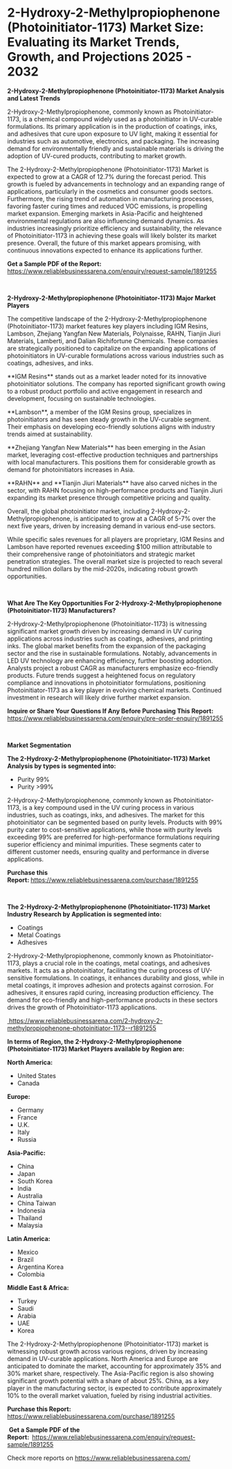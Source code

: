 <p><h1>2-Hydroxy-2-Methylpropiophenone (Photoinitiator-1173) Market Size: Evaluating its Market Trends, Growth, and Projections 2025 - 2032</h1></p><p><strong>2-Hydroxy-2-Methylpropiophenone (Photoinitiator-1173) Market Analysis and Latest Trends</strong></p>
<p><p>2-Hydroxy-2-Methylpropiophenone, commonly known as Photoinitiator-1173, is a chemical compound widely used as a photoinitiator in UV-curable formulations. Its primary application is in the production of coatings, inks, and adhesives that cure upon exposure to UV light, making it essential for industries such as automotive, electronics, and packaging. The increasing demand for environmentally friendly and sustainable materials is driving the adoption of UV-cured products, contributing to market growth.</p><p>The 2-Hydroxy-2-Methylpropiophenone (Photoinitiator-1173) Market is expected to grow at a CAGR of 12.7% during the forecast period. This growth is fueled by advancements in technology and an expanding range of applications, particularly in the cosmetics and consumer goods sectors. Furthermore, the rising trend of automation in manufacturing processes, favoring faster curing times and reduced VOC emissions, is propelling market expansion. Emerging markets in Asia-Pacific and heightened environmental regulations are also influencing demand dynamics. As industries increasingly prioritize efficiency and sustainability, the relevance of Photoinitiator-1173 in achieving these goals will likely bolster its market presence. Overall, the future of this market appears promising, with continuous innovations expected to enhance its applications further.</p></p>
<p><strong>Get a Sample PDF of the Report:&nbsp;</strong> <a href="https://www.reliablebusinessarena.com/enquiry/request-sample/1891255?utm_campaign=2733&utm_medium=2&utm_source=Github&utm_content=ia&utm_term=03042025&utm_id=2-hydroxy-2-methylpropiophenone-photoinitiator-1173">https://www.reliablebusinessarena.com/enquiry/request-sample/1891255</a></p>
<p>&nbsp;</p>
<p><strong>2-Hydroxy-2-Methylpropiophenone (Photoinitiator-1173) Major Market Players</strong></p>
<p><p>The competitive landscape of the 2-Hydroxy-2-Methylpropiophenone (Photoinitiator-1173) market features key players including IGM Resins, Lambson, Zhejiang Yangfan New Materials, Polynaisse, RAHN, Tianjin Jiuri Materials, Lamberti, and Dalian Richifortune Chemicals. These companies are strategically positioned to capitalize on the expanding applications of photoinitiators in UV-curable formulations across various industries such as coatings, adhesives, and inks.</p><p>**IGM Resins** stands out as a market leader noted for its innovative photoinitiator solutions. The company has reported significant growth owing to a robust product portfolio and active engagement in research and development, focusing on sustainable technologies. </p><p>**Lambson**, a member of the IGM Resins group, specializes in photoinitiators and has seen steady growth in the UV-curable segment. Their emphasis on developing eco-friendly solutions aligns with industry trends aimed at sustainability.</p><p>**Zhejiang Yangfan New Materials** has been emerging in the Asian market, leveraging cost-effective production techniques and partnerships with local manufacturers. This positions them for considerable growth as demand for photoinitiators increases in Asia.</p><p>**RAHN** and **Tianjin Jiuri Materials** have also carved niches in the sector, with RAHN focusing on high-performance products and Tianjin Jiuri expanding its market presence through competitive pricing and quality.</p><p>Overall, the global photoinitiator market, including 2-Hydroxy-2-Methylpropiophenone, is anticipated to grow at a CAGR of 5-7% over the next five years, driven by increasing demand in various end-use sectors. </p><p>While specific sales revenues for all players are proprietary, IGM Resins and Lambson have reported revenues exceeding $100 million attributable to their comprehensive range of photoinitiators and strategic market penetration strategies. The overall market size is projected to reach several hundred million dollars by the mid-2020s, indicating robust growth opportunities.</p></p>
<p>&nbsp;</p>
<p><strong>What Are The Key Opportunities For 2-Hydroxy-2-Methylpropiophenone (Photoinitiator-1173) Manufacturers?</strong></p>
<p><p>2-Hydroxy-2-Methylpropiophenone (Photoinitiator-1173) is witnessing significant market growth driven by increasing demand in UV curing applications across industries such as coatings, adhesives, and printing inks. The global market benefits from the expansion of the packaging sector and the rise in sustainable formulations. Notably, advancements in LED UV technology are enhancing efficiency, further boosting adoption. Analysts project a robust CAGR as manufacturers emphasize eco-friendly products. Future trends suggest a heightened focus on regulatory compliance and innovations in photoinitiator formulations, positioning Photoinitiator-1173 as a key player in evolving chemical markets. Continued investment in research will likely drive further market expansion.</p></p>
<p><strong>Inquire or Share Your Questions If Any Before Purchasing This Report:</strong> <a href="https://www.reliablebusinessarena.com/enquiry/pre-order-enquiry/1891255?utm_campaign=2733&utm_medium=2&utm_source=Github&utm_content=ia&utm_term=03042025&utm_id=2-hydroxy-2-methylpropiophenone-photoinitiator-1173">https://www.reliablebusinessarena.com/enquiry/pre-order-enquiry/1891255</a></p>
<p>&nbsp;</p>
<p><strong>Market Segmentation</strong></p>
<p><strong>The 2-Hydroxy-2-Methylpropiophenone (Photoinitiator-1173) Market Analysis by types is segmented into:</strong></p>
<p><ul><li>Purity 99%</li><li>Purity >99%</li></ul></p>
<p><p>2-Hydroxy-2-Methylpropiophenone, commonly known as Photoinitiator-1173, is a key compound used in the UV curing process in various industries, such as coatings, inks, and adhesives. The market for this photoinitiator can be segmented based on purity levels. Products with 99% purity cater to cost-sensitive applications, while those with purity levels exceeding 99% are preferred for high-performance formulations requiring superior efficiency and minimal impurities. These segments cater to different customer needs, ensuring quality and performance in diverse applications.</p></p>
<p><strong>Purchase this Report:&nbsp;</strong><a href="https://www.reliablebusinessarena.com/purchase/1891255?utm_campaign=2733&utm_medium=2&utm_source=Github&utm_content=ia&utm_term=03042025&utm_id=2-hydroxy-2-methylpropiophenone-photoinitiator-1173">https://www.reliablebusinessarena.com/purchase/1891255</a></p>
<p>&nbsp;</p>
<p><strong>The 2-Hydroxy-2-Methylpropiophenone (Photoinitiator-1173) Market Industry Research by Application is segmented into:</strong></p>
<p><ul><li>Coatings</li><li>Metal Coatings</li><li>Adhesives</li></ul></p>
<p><p>2-Hydroxy-2-Methylpropiophenone, commonly known as Photoinitiator-1173, plays a crucial role in the coatings, metal coatings, and adhesives markets. It acts as a photoinitiator, facilitating the curing process of UV-sensitive formulations. In coatings, it enhances durability and gloss, while in metal coatings, it improves adhesion and protects against corrosion. For adhesives, it ensures rapid curing, increasing production efficiency. The demand for eco-friendly and high-performance products in these sectors drives the growth of Photoinitiator-1173 applications.</p></p>
<p><a href="https://www.reliablebusinessarena.com/2-hydroxy-2-methylpropiophenone-photoinitiator-1173--r1891255?utm_campaign=2733&utm_medium=2&utm_source=Github&utm_content=ia&utm_term=03042025&utm_id=2-hydroxy-2-methylpropiophenone-photoinitiator-1173">&nbsp;https://www.reliablebusinessarena.com/2-hydroxy-2-methylpropiophenone-photoinitiator-1173--r1891255</a></p>
<p><strong>In terms of Region, the 2-Hydroxy-2-Methylpropiophenone (Photoinitiator-1173) Market Players available by Region are:</strong></p>
<p>
    <p> <strong> North America: </strong>
        <ul>
            <li>United States</li>
            <li>Canada</li>
        </ul>
        </p> 
    <p> <strong> Europe: </strong>
        <ul>
            <li>Germany</li>
            <li>France</li>
            <li>U.K.</li>
            <li>Italy</li>
            <li>Russia</li>
        </ul>
        </p> 
    <p> <strong> Asia-Pacific: </strong>
        <ul>
            <li>China</li>
            <li>Japan</li>
            <li>South Korea</li>
            <li>India</li>
            <li>Australia</li>
            <li>China Taiwan</li>
            <li>Indonesia</li>
            <li>Thailand</li>
            <li>Malaysia</li>
        </ul>
        </p> 
    <p> <strong> Latin America: </strong>
        <ul>
            <li>Mexico</li>
            <li>Brazil</li>
            <li>Argentina Korea</li>
            <li>Colombia</li>
        </ul>
        </p> 
    <p> <strong> Middle East & Africa: </strong>
        <ul>
            <li>Turkey</li>
            <li>Saudi</li>
            <li>Arabia</li>
            <li>UAE</li>
            <li>Korea</li>
        </ul>
    </p>
    </p>
<p><p>The 2-Hydroxy-2-Methylpropiophenone (Photoinitiator-1173) market is witnessing robust growth across various regions, driven by increasing demand in UV-curable applications. North America and Europe are anticipated to dominate the market, accounting for approximately 35% and 30% market share, respectively. The Asia-Pacific region is also showing significant growth potential with a share of about 25%. China, as a key player in the manufacturing sector, is expected to contribute approximately 10% to the overall market valuation, fueled by rising industrial activities.</p></p>
<p><strong>Purchase this Report: </strong><a href="https://www.reliablebusinessarena.com/purchase/1891255?utm_campaign=2733&utm_medium=2&utm_source=Github&utm_content=ia&utm_term=03042025&utm_id=2-hydroxy-2-methylpropiophenone-photoinitiator-1173">https://www.reliablebusinessarena.com/purchase/1891255</a></p>
<p>&nbsp;<strong>Get a Sample PDF of the Report:&nbsp;&nbsp;</strong><a href="https://www.reliablebusinessarena.com/enquiry/request-sample/1891255?utm_campaign=2733&utm_medium=2&utm_source=Github&utm_content=ia&utm_term=03042025&utm_id=2-hydroxy-2-methylpropiophenone-photoinitiator-1173">https://www.reliablebusinessarena.com/enquiry/request-sample/1891255</a></p>
<p><strong></strong></p>
<p>Check more reports on <a href="https://www.reliablebusinessarena.com/?utm_campaign=2733&utm_medium=2&utm_source=Github&utm_content=ia&utm_term=03042025&utm_id=2-hydroxy-2-methylpropiophenone-photoinitiator-1173">https://www.reliablebusinessarena.com/</a></p>